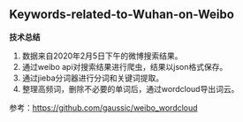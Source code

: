 ## Keywords-related-to-Wuhan-on-Weibo

**技术总结**
1. 数据来自2020年2月5日下午的微博搜索结果。
2. 通过weibo api对搜索结果进行爬虫，结果以json格式保存。
3. 通过jieba分词器进行分词和关键词提取。
4. 整理高频词，删除不必要的单词后，通过wordcloud导出词云。

参考：https://github.com/gaussic/weibo_wordcloud
